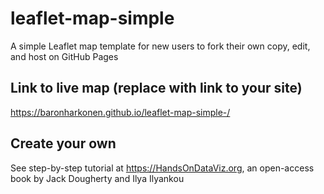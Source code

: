 # leaflet-map-simple
A simple Leaflet map template for new users to fork their own copy, edit, and host on GitHub Pages

## Link to live map (replace with link to your site)
https://baronharkonen.github.io/leaflet-map-simple-/

## Create your own
See step-by-step tutorial at https://HandsOnDataViz.org, an open-access book by Jack Dougherty and Ilya Ilyankou
